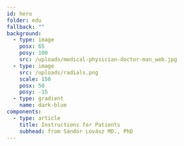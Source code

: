 ```yaml
---
id: hero
folder: edu
fallback: ""
background:
  - type: image
    posx: 65
    posy: 100
    src: /uploads/medical-physician-doctor-man_web.jpg
  - type: image
    src: /uploads/radials.png
    scale: 150
    posx: 50
    posy: -15
  - type: gradient
    name: dark-blue
components:
  - type: article
    title: Instructions for Patients
    subhead: from Sándor Lovász MD., PhD
---
```

